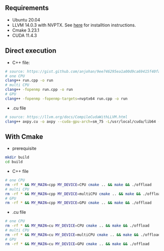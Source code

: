 ## Requirements
- Ubuntu 20.04
- LLVM 14.0.3 with NVPTX. See [here](https://gist.github.com/anjohan/9ee746295ea1a00d9ca69415f40fafc9) for installtion instructions.
- Cmake 3.23.1
- CUDA 11.4.3

## Direct execution
- C++ file:

```bash
# source: https://gist.github.com/anjohan/9ee746295ea1a00d9ca69415f40fafc9
# one CPU
clang++ run.cpp -o run
# multi CPU
clang++ -fopenmp run.cpp -o run
# GPU
clang++ -fopenmp -fopenmp-targets=nvptx64 run.cpp -o run
```
- .cu file
```bash
# source: https://llvm.org/docs/CompileCudaWithLLVM.html 
clang++ axpy.cu -o axpy --cuda-gpu-arch=sm_75 -L/usr/local/cuda/lib64 -lcudart_static -ldl -lrt -pthread
```

## With Cmake
- prerequisite
```bash
mkdir build
cd build
```
- C++ file
```bash
# one CPU
rm -rf * && MY_MAIN=cpp MY_DEVICE=CPU cmake .. && make && ./offload
# multi CPU
rm -rf * && MY_MAIN=cpp MY_DEVICE=multiCPU cmake .. && make && ./offload
# GPU
rm -rf * && MY_MAIN=cpp MY_DEVICE=GPU cmake .. && make && ./offload
```
- .cu file
```bash
# one CPU
rm -rf * && MY_MAIN=cu MY_DEVICE=CPU cmake .. && make && ./offload
# multi CPU
rm -rf * && MY_MAIN=cu MY_DEVICE=multiCPU cmake .. && make && ./offload
# GPU
rm -rf * && MY_MAIN=cu MY_DEVICE=GPU cmake .. && make && ./offload
```